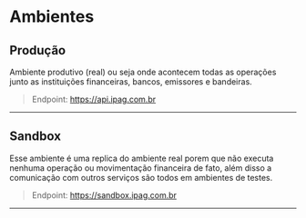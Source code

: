 # Ambientes <!-- {docsify-ignore-all} -->

## Produção

Ambiente produtivo (real) ou seja onde acontecem todas as operações junto as instituições financeiras, bancos, emissores e bandeiras.

> Endpoint: https://api.ipag.com.br
---

## Sandbox

Esse ambiente é uma replica do ambiente real porem que não executa nenhuma operação ou movimentação financeira de fato, além disso a comunicação com outros serviços são todos em ambientes de testes.

> Endpoint: https://sandbox.ipag.com.br
---
